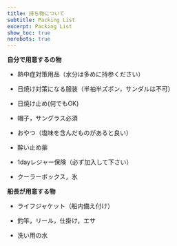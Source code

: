 ```yaml
---
title: 持ち物について
subtitle: Packing List
excerpt: Packing List
show_toc: true
norobots: true
---
```

**自分で用意するの物**

- 熱中症対策用品（水分は多めに持参ください） 

- 日焼け対策になる服装（半袖半ズボン，サンダルは不可） 

- 日焼け止め(何でもOK)

- 帽子，サングラス必須 

- おやつ（塩味を含んだものがあると良い） 

- 酔い止め薬 

- 1dayレジャー保険（必ず加入して下さい） 

- クーラーボックス，氷 

**船長が用意する物**

- ライフジャケット（船内備え付け） 

- 釣竿，リール，仕掛け，エサ 

- 洗い用の水 
